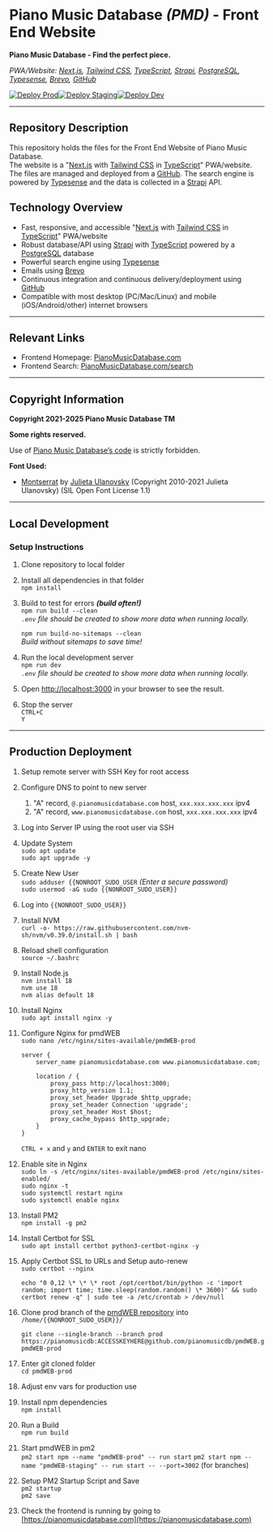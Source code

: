 # Piano Music Database _(PMD)_ - Front End Website
**Piano Music Database - Find the perfect piece.**

_PWA/Website: [Next.js](https://nextjs.org), [Tailwind CSS](https://tailwindcss.com), [TypeScript](https://typescriptlang.org), [Strapi](https://strapi.io), [PostgreSQL](https://postgresql.org), [Typesense](https://typesense.org), [Brevo](https://brevo.com), [GitHub](https://github.com)_

[![Deploy Prod](https://github.com/pianomusicdb/pmdWEB/actions/workflows/deploy-prod.yml/badge.svg?branch=prod&event=push)](https://github.com/pianomusicdb/pmdWEB/actions/workflows/deploy-prod.yml)[![Deploy Staging](https://github.com/pianomusicdb/pmdWEB/actions/workflows/deploy-staging.yml/badge.svg?branch=staging&event=push)](https://github.com/pianomusicdb/pmdWEB/actions/workflows/deploy-staging.yml)[![Deploy Dev](https://github.com/pianomusicdb/pmdWEB/actions/workflows/deploy-dev.yml/badge.svg?branch=dev&event=push)](https://github.com/pianomusicdb/pmdWEB/actions/workflows/deploy-dev.yml)

---

## Repository Description 
This repository holds the files for the Front End Website of Piano Music Database.  
The website is a "[Next.js](https://nextjs.org) with [Tailwind CSS](https://tailwindcss.com) in [TypeScript](https://typescriptlang.org)" PWA/website. The files are managed and deployed from a [GitHub](https://github.com). The search engine is powered by [Typesense](https://typesense.org) and the data is collected in a [Strapi](https://strapi.io) API.

## Technology Overview
- Fast, responsive, and accessible "[Next.js](https://nextjs.org) with [Tailwind CSS](https://tailwindcss.com) in [TypeScript](https://typescriptlang.org)" PWA/website
- Robust database/API using [Strapi](https://strapi.io) with [TypeScript](https://typescriptlang.org) powered by a [PostgreSQL](https://postgresql.org) database
- Powerful search engine using [Typesense](https://typesense.org)
- Emails using [Brevo](https://brevo.com)
- Continuous integration and continuous delivery/deployment using [GitHub](https://github.com)
- Compatible with most desktop (PC/Mac/Linux) and mobile (iOS/Android/other) internet browsers

---

## Relevant Links
- Frontend Homepage: [PianoMusicDatabase.com](https://PianoMusicDatabase.com)
- Frontend Search: [PianoMusicDatabase.com/search](https://PianoMusicDatabase.com/search)

---

## Copyright Information
**Copyright 2021-2025 Piano Music Database TM**

**Some rights reserved.**

Use of [Piano Music Database’s code](https://github.com/pianomusicdb/pmdWEB "pmdWEB GitHub Repository") is strictly forbidden.

**Font Used:**
- [Montserrat](https://github.com/JulietaUla/Montserrat) by [Julieta Ulanovsky](https://github.com/JulietaUla) (Copyright 2010-2021 Julieta Ulanovsky) (SIL Open Font License 1.1)

---

## Local Development

### Setup Instructions

1. Clone repository to local folder

2. Install all dependencies in that folder  
    `npm install`

3. Build to test for errors ***(build often!)***  
    `npm run build --clean`  
    *`.env` file should be created to show more data when running locally.*  

    `npm run build-no-sitemaps --clean`  
    *Build without sitemaps to save time!*  

4. Run the local development server  
    `npm run dev`  
    *`.env` file should be created to show more data when running locally.*  

5. Open [http://localhost:3000](http://localhost:3000) in your browser to see the result.

6. Stop the server  
    `CTRL+C`  
    `Y`

---

## Production Deployment

1. Setup remote server with SSH Key for root access

2. Configure DNS to point to new server
    1. "A" record, `@.pianomusicdatabase.com` host, `xxx.xxx.xxx.xxx` ipv4
    2. "A" record, `www.pianomusicdatabase.com` host, `xxx.xxx.xxx.xxx` ipv4

3. Log into Server IP using the root user via SSH

4. Update System  
    `sudo apt update`  
    `sudo apt upgrade -y`

5. Create New User  
    ```sudo adduser {{NONROOT_SUDO_USER``` *(Enter a secure password)*   
    ```sudo usermod -aG sudo {{NONROOT_SUDO_USER}}``` 

6. Log into `{{NONROOT_SUDO_USER}}`

7. Install NVM  
    `curl -o- https://raw.githubusercontent.com/nvm-sh/nvm/v0.39.0/install.sh | bash`

8. Reload shell configuration  
    `source ~/.bashrc`

9. Install Node.js  
    `nvm install 18`  
    `nvm use 18 `  
    `nvm alias default 18`

10. Install Nginx  
    `sudo apt install nginx -y`

11. Configure Nginx for pmdWEB  
    `sudo nano /etc/nginx/sites-available/pmdWEB-prod`
    ```
    server {
        server_name pianomusicdatabase.com www.pianomusicdatabase.com;

        location / {
            proxy_pass http://localhost:3000;
            proxy_http_version 1.1;
            proxy_set_header Upgrade $http_upgrade;
            proxy_set_header Connection 'upgrade';
            proxy_set_header Host $host;
            proxy_cache_bypass $http_upgrade;
        }
    }
    ```  
    `CTRL + x` and `y` and `ENTER` to exit nano

12. Enable site in Nginx  
    `sudo ln -s /etc/nginx/sites-available/pmdWEB-prod /etc/nginx/sites-enabled/`    
    `sudo nginx -t`  
    `sudo systemctl restart nginx`  
    `sudo systemctl enable nginx`

13. Install PM2  
    `npm install -g pm2`

14. Install Certbot for SSL  
    `sudo apt install certbot python3-certbot-nginx -y`

15. Apply Certbot SSL to URLs and Setup auto-renew  
    `sudo certbot --nginx ` 
    ```
    echo "0 0,12 \* \* \* root /opt/certbot/bin/python -c 'import random; import time; time.sleep(random.random() \* 3600)' && sudo certbot renew -q" | sudo tee -a /etc/crontab > /dev/null
    ```

16. Clone prod branch of the [pmdWEB repository](https://github.com/pianomusicdb/pmdWEB) into ```/home/{{NONROOT_SUDO_USER}}/```  
    ```
    git clone --single-branch --branch prod https://pianomusicdb:ACCESSKEYHERE@github.com/pianomusicdb/pmdWEB.git pmdWEB-prod
    ```  
17. Enter git cloned folder  
    `cd pmdWEB-prod`

18. Adjust env vars for production use

19. Install npm dependencies  
    `npm install`

20. Run a Build  
    `npm run build`

21. Start pmdWEB in pm2  
    `pm2 start npm --name "pmdWEB-prod" -- run start`
    `pm2 start npm --name "pmdWEB-staging" -- run start -- --port=3002` (for branches)

22. Setup PM2 Startup Script and Save  
    `pm2 startup`  
    `pm2 save`

23. Check the frontend is running by going to [https://pianomusicdatabase.com](https://pianomusicdatabase.com)